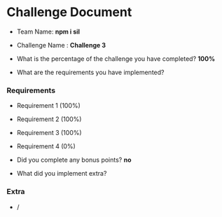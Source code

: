 # Challenge Document

- Team Name: **npm i sil**
- Challenge Name : **Challenge 3**

- What is the percentage of the challenge you have completed? **100%**

- What are the requirements you have implemented?

### Requirements

- Requirement 1 (100%)
- Requirement 2 (100%)
- Requirement 3 (100%)
- Requirement 4 (0%)

- Did you complete any bonus points? **no**

- What did you implement extra?

### Extra

- /